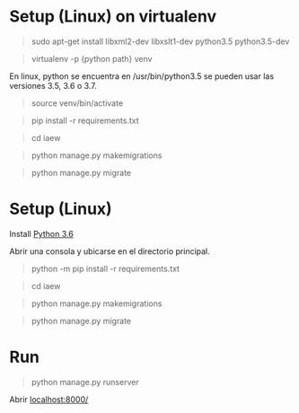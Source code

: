 # Setup (Linux) on virtualenv

> sudo apt-get install libxml2-dev libxslt1-dev python3.5 python3.5-dev

> virtualenv -p {python path} venv

En linux, python se encuentra en /usr/bin/python3.5 se pueden usar las versiones 3.5, 3.6 o 3.7.

> source venv/bin/activate

> pip install -r requirements.txt

> cd iaew

> python manage.py makemigrations

> python manage.py migrate

# Setup (Linux)

Install [Python 3.6](https://www.python.org/downloads/release/python-360/)

Abrir una consola y ubicarse en el directorio principal.

> python -m pip install -r requirements.txt

> cd iaew

> python manage.py makemigrations

> python manage.py migrate

# Run

> python manage.py runserver

Abrir [localhost:8000/](localhost:8000/)
